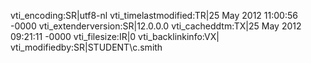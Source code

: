 vti_encoding:SR|utf8-nl
vti_timelastmodified:TR|25 May 2012 11:00:56 -0000
vti_extenderversion:SR|12.0.0.0
vti_cacheddtm:TX|25 May 2012 09:21:11 -0000
vti_filesize:IR|0
vti_backlinkinfo:VX|
vti_modifiedby:SR|STUDENT\\c.smith
